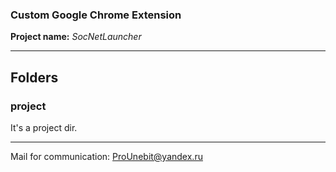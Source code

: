 
### Custom Google Chrome Extension
**Project name:** *SocNetLauncher*
- - -
## Folders

### project
It's a project dir.

- - -
Mail for communication: <ProUnebit@yandex.ru>
